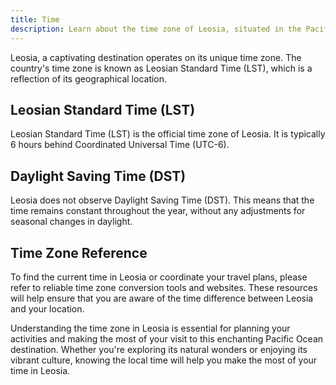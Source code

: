 ```yaml
---
title: Time
description: Learn about the time zone of Leosia, situated in the Pacific Ocean.
---
```


Leosia, a captivating destination operates on its unique time zone. The country's time zone is known as Leosian Standard Time (LST), which is a reflection of its geographical location.

## Leosian Standard Time (LST)

Leosian Standard Time (LST) is the official time zone of Leosia. It is typically 6 hours behind Coordinated Universal Time (UTC-6).

## Daylight Saving Time (DST)

Leosia does not observe Daylight Saving Time (DST). This means that the time remains constant throughout the year, without any adjustments for seasonal changes in daylight.

## Time Zone Reference

To find the current time in Leosia or coordinate your travel plans, please refer to reliable time zone conversion tools and websites. These resources will help ensure that you are aware of the time difference between Leosia and your location.

Understanding the time zone in Leosia is essential for planning your activities and making the most of your visit to this enchanting Pacific Ocean destination. Whether you're exploring its natural wonders or enjoying its vibrant culture, knowing the local time will help you make the most of your time in Leosia.
